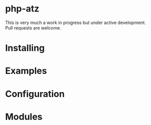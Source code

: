 # php-atz
This is very much a work in progress but under active development.  
Pull requests are welcome.


# Installing

# Examples

# Configuration

# Modules
